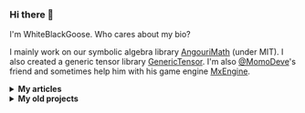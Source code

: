 ### Hi there 👋

I'm WhiteBlackGoose. Who cares about my bio?

I mainly work on our symbolic algebra library <a href="https://github.com/asc-community/AngouriMath">AngouriMath</a> (under MIT). I also created a generic tensor library <a href="https://github.com/asc-community/GenericTensor">GenericTensor</a>. I'm also <a href="https://github.com/MomoDeve">@MomoDeve</a>'s friend and sometimes help him with his game engine <a href="https://github.com/asc-community/MxEngine">MxEngine</a>.

<details><summary><strong>My articles</strong></summary><p>

I wrote a few articles, maybe some people will be interested in them:
1. <a href="https://dzone.com/articles/a-simple-simulation-of-custom-physical-interaction">Simple simulation of custom physical interactions with particles</a>
2. <a href="https://habr.com/ru/post/465523/">Yet another snake with Kivy, Python</a>
3. <a href="https://habr.com/ru/post/486496/">Symbolic algrebra in C#</a> (quite outdated though, written at the very beginning of AngouriMath)
4. <a href="https://gist.github.com/WhiteBlackGoose/5b84b2237704a91ffe7f34372196df32">Generic tensors in C#</a>
5. <a href="https://habr.com/ru/post/528816/">Jupyter in .NET</a>

</p></details>

<details><summary><strong>My old projects</strong></summary><p>

There're a few projects that I decided to upload to GitHub:
1. <a href="https://github.com/WhiteBlackGoose/leostudio">Leo Studio</a> (2016)
2. <a href="https://github.com/WhiteBlackGoose/LogicSchemeEmulator">Logic Scheme Emulator</a> (2017)
3. <a href="https://github.com/WhiteBlackGoose/HI19">HI19 handwriting recognition system</a> (2019)

</p></details>


